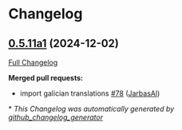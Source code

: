 # Changelog

## [0.5.11a1](https://github.com/OpenVoiceOS/ovos-skill-wikipedia/tree/0.5.11a1) (2024-12-02)

[Full Changelog](https://github.com/OpenVoiceOS/ovos-skill-wikipedia/compare/0.5.10...0.5.11a1)

**Merged pull requests:**

- import galician translations [\#78](https://github.com/OpenVoiceOS/ovos-skill-wikipedia/pull/78) ([JarbasAl](https://github.com/JarbasAl))



\* *This Changelog was automatically generated by [github_changelog_generator](https://github.com/github-changelog-generator/github-changelog-generator)*
